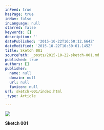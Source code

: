 ```yaml
---
inFeed: true
hasPage: true
inNav: false
inLanguage: null
starred: false
keywords: []
description: ''
datePublished: '2015-10-22T16:50:12.664Z'
dateModified: '2015-10-22T16:50:01.145Z'
title: Sketch 001
sourcePath: _posts/2015-10-22-sketch-001.md
published: true
authors: []
publisher:
  name: null
  domain: null
  url: null
  favicon: null
url: sketch-001/index.html
_type: Article

---
```

![](https://the-grid-user-content.s3-us-west-2.amazonaws.com/1c56938d-8bbd-4730-a1df-23bda0014ae1.jpg)

**Sketch 001**